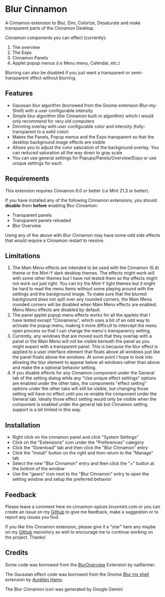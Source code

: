 # Blur Cinnamon

A Cinnamon extension to Blur, Dim, Colorize, Desaturate and make transparent parts of the Cinnamon Desktop.

Cinnamon components you can effect (currently):

1. The overview
2. The Expo
3. Cinnamon Panels
4. Applet popup menus (i.e Menu menu, Calendar, etc.)

Blurring can also be disabled if you just want a transparent or semi-transparent effect without blurring. 

## Features

- Gaussian blur algorithm (borrowed from the Gnome extension Blur-my-Shell) with a user configurable intensity
- Simple blur algorithm (the Cinnamon built-in algorithm) which I would only recommend for very old computers
- Dimming overlay with user configurable color and intensity (fully-transparent to a solid color)
- Makes the Panels, Popup menus and the Expo transparent so that the desktop background image effects are visible
- Allows you to adjust the color saturation of the background overlay. You can reduced saturation all the way  down to gray scale
- You can use general settings for Popups/Panels/Overview/Expo or use unique settings for each

## Requirements

This extension requires Cinnamon 6.0 or better (i.e Mint 21.3 or better).

If you have installed any of the following Cinnamon extensions, you should **disable** them **before** enabling Blur Cinnamon:

- Transparent panels
- Transparent panels reloaded
- Blur Overview

Using any of the above with Blur Cinnamon may have some odd side effects that would require a Cinnamon restart to resolve.

## Limitations

1. The Main Menu effects are intended to be used with the Cinnamon (6.4) theme or the Mint-Y dark desktop themes. The effects might work will with some other themes but I have not tested them so the effects might not work out just right. You can try the Mint-Y light themes but it might be hard to read the menu items without some playing around with the settings and the background image. To make sure that the blurred background does not spill over any rounded corners, the Main Menu rounded corners will be disabled when Main Menu effects are enabled. Menu Menu effects are disabled by default.
2. The panel applet popup menu effects works for all the applets that I have tested except "Cinnamenu", which uses a bit of an odd way to activate the popup menu, making it more difficult to intercept the menu open process so that I can change the menu's transparency setting.
3. Currently, any windows that are moved such that they overlap with a panel or the Main Menu will not be visible beneath the panel as you might expect with a transparent panel. This is because the blur effect is applied to a user interface element that floats above all windows just like the panel floats above the windows. At some point I hope to look into allowing the blur element to appear below all windows rather than above and make the a optional behavior setting.
4. If you disable effects for any Cinnamon component under the General tab of the setting dialog while any "Use unique effect settings" options are enabled under the other tabs, the components "effect setting" options under the other tabs will still be visible, but changing those setting will have no effect until you re-enable the component under the General tab. Ideally those effect setting would only be visible when the component is enabled under the general tab but Cinnamon setting support is a bit limited in this way.

## Installation

- Right click on the cinnamon panel and click "System Settings"
- Click on the "Extensions" icon under the "Preferences" category
- Click the "Download" tab and then click the "Blur Cinnamon" entry
- Click the "Install" button on the right and then return to the "Manage" tab
- Select the new "Blur Cinnamon" entry and then click the "+" button at the bottom of the window
- Use the "gears" icon next to the "Blur Cinnamon" entry to open the setting window and setup the preferred behavior

## Feedback

Please leave a comment here on cinnamon-spices.linuxmint.com or you can create an issue on my [Github](https://github.com/klangman/BlurCinnamon) to give me feedback, make a suggestion or to report any issues you find.

If you like this Cinnamon extension, please give it a "star" here any maybe on my [Github](https://github.com/klangman/BlurCinnamon) repository as well to encourage me to continue working on the project. Thanks!

## Credits

Some code was borrowed from the [BlurOverview](https://cinnamon-spices.linuxmint.com/extensions/view/72) Extension by nailfarmer.

The Gaussian effect code was borrowed from the Gnome [Blur my shell](https://github.com/aunetx/blur-my-shell) extension by [Aurélien Hamy](https://github.com/aunetx).

The Blur Cinnamon icon was generated by Google Gemini
